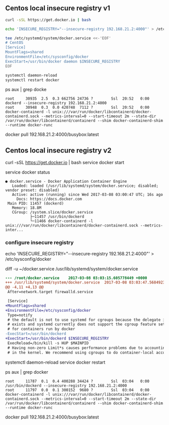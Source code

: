 ## Centos local insecure registry v1

```bash
curl -sSL https://get.docker.io | bash

echo 'INSECURE_REGISTRY="--insecure-registry 192.168.21.2:4000"' > /etc/sysconfig/docker

tee /etc/systemd/system/docker.service <<-'EOF'
# CentOS
[Service]
MountFlags=shared
EnvironmentFile=/etc/sysconfig/docker
ExecStart=/usr/bin/docker daemon $INSECURE_REGISTRY
EOF

systemctl daemon-reload
systemctl restart docker
```

ps aux | grep docke

```console
root     30935  2.5  0.3 662756 24736 ?        Ssl  20:52   0:00 dockerd --insecure-registry 192.168.21.2:4000
root     30948  0.3  0.0 420748  7112 ?        Ssl  20:52   0:00 docker-containerd -l unix:///var/run/docker/libcontainerd/docker-containerd.sock --metrics-interval=0 --start-timeout 2m --state-dir /var/run/docker/libcontainerd/containerd --shim docker-containerd-shim --runtime docker-runc
```

docker pull 192.168.21.2:4000/busybox:latest

## Centos local insecure registry v2

curl -sSL https://get.docker.io | bash
service docker start

service docker status

```
● docker.service - Docker Application Container Engine
   Loaded: loaded (/usr/lib/systemd/system/docker.service; disabled; vendor preset: disabled)
   Active: active (running) since Wed 2017-03-08 03:00:47 UTC; 16s ago
     Docs: https://docs.docker.com
 Main PID: 11457 (dockerd)
   Memory: 18.8M
   CGroup: /system.slice/docker.service
           ├─11457 /usr/bin/dockerd
           └─11466 docker-containerd -l unix:///var/run/docker/libcontainerd/docker-containerd.sock --metrics-inter...
```

### configure insecure registry

echo 'INSECURE_REGISTRY="--insecure-registry 192.168.21.2:4000"' > /etc/sysconfig/docker

diff -u ~/docker.service  /usr/lib/systemd/system/docker.service

```diff
--- /root/docker.service	2017-03-08 03:03:15.605778449 +0000
+++ /usr/lib/systemd/system/docker.service	2017-03-08 03:03:47.568492376 +0000
@@ -4,11 +4,13 @@
 After=network.target firewalld.service

 [Service]
+MountFlags=shared
+EnvironmentFile=/etc/sysconfig/docker
 Type=notify
 # the default is not to use systemd for cgroups because the delegate issues still
 # exists and systemd currently does not support the cgroup feature set required
 # for containers run by docker
-ExecStart=/usr/bin/dockerd
+ExecStart=/usr/bin/dockerd $INSECURE_REGISTRY
 ExecReload=/bin/kill -s HUP $MAINPID
 # Having non-zero Limit*s causes performance problems due to accounting overhead
 # in the kernel. We recommend using cgroups to do container-local accounting.
```

systemctl daemon-reload
service docker restart

ps aux | grep docker

```console
root     11787  0.1  0.4 400288 34424 ?        Ssl  03:04   0:00 /usr/bin/dockerd --insecure-registry 192.168.21.2:4000
root     11797  0.0  0.1 300152  9680 ?        Ssl  03:04   0:00 docker-containerd -l unix:///var/run/docker/libcontainerd/docker-containerd.sock --metrics-interval=0 --start-timeout 2m --state-dir /var/run/docker/libcontainerd/containerd --shim docker-containerd-shim --runtime docker-runc
```

docker pull 192.168.21.2:4000/busybox:latest
